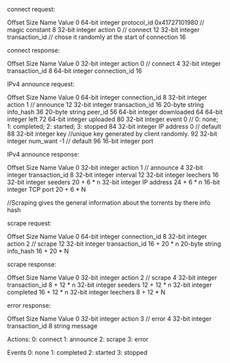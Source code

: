 connect request:

Offset  Size            Name            Value
0       64-bit integer  protocol_id     0x41727101980 // magic constant
8       32-bit integer  action          0 // connect
12      32-bit integer  transaction_id	  // chose it randomly at the start of connection
16


connect response:

Offset  Size            Name            Value
0       32-bit integer  action          0 // connect
4       32-bit integer  transaction_id
8       64-bit integer  connection_id
16

IPv4 announce request:

Offset  Size    Name    Value
0       64-bit integer  connection_id
8       32-bit integer  action          1 // announce
12      32-bit integer  transaction_id
16      20-byte string  info_hash
36      20-byte string  peer_id
56      64-bit integer  downloaded
64      64-bit integer  left
72      64-bit integer  uploaded
80      32-bit integer  event           0 // 0: none; 1: completed; 2: started; 3: stopped
84      32-bit integer  IP address      0 // default
88      32-bit integer  key				//unique key generated by client
randomly.
92      32-bit integer  num_want        -1 // default
96      16-bit integer  port

IPv4 announce response:

Offset      Size            Name            Value
0           32-bit integer  action          1 // announce
4           32-bit integer  transaction_id
8           32-bit integer  interval
12          32-bit integer  leechers
16          32-bit integer  seeders
20 + 6 * n  32-bit integer  IP address
24 + 6 * n  16-bit integer  TCP port
20 + 6 * N

//Scraping gives the general information about the torrents by there info hash

scrape request:

Offset          Size            Name            Value
0               64-bit integer  connection_id
8               32-bit integer  action          2 // scrape
12              32-bit integer  transaction_id
16 + 20 * n     20-byte string  info_hash
16 + 20 * N

scrape response:

Offset      Size            Name            Value
0           32-bit integer  action          2 // scrape
4           32-bit integer  transaction_id
8 + 12 * n  32-bit integer  seeders
12 + 12 * n 32-bit integer  completed
16 + 12 * n 32-bit integer  leechers
8 + 12 * N

error response:

Offset  Size            Name            Value
0       32-bit integer  action          3 // error
4       32-bit integer  transaction_id
8       string  message

Actions:
    0: connect
    1: announce
    2: scrape
    3: error

Events
    0: none
    1: completed
    2: started
    3: stopped

